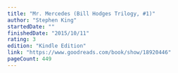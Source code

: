 ```yaml
---
title: "Mr. Mercedes (Bill Hodges Trilogy, #1)"
author: "Stephen King"
startedDate: ""
finishedDate: "2015/10/11"
rating: 3
edition: "Kindle Edition"
link: "https://www.goodreads.com/book/show/18920446"
pageCount: 449
---
```



